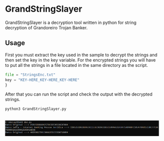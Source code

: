 
# GrandStringSlayer

GrandStringSlayer is a decryption tool written in python for string decryption of Grandoreiro Trojan Banker.


## Usage

First you must extract the key used in the sample to decrypt the strings and then set the key in the key variable. For the encrypted strings you will have to put all the strings in a file located in the same directory as the script.
```python
file = "StringsEnc.txt"
key = "KEY-HERE_KEY-HERE_KEY-HERE"
}
```
After that you can run the script and check the output with the decrypted strings.
```
python3 GrandStringSlayer.py
```
&nbsp;
![App Screenshot](https://github.com/Xienim/GrandStringSlayer/blob/main/decryptor.png)
